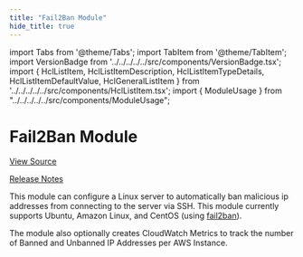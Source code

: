 ```yaml
---
title: "Fail2Ban Module"
hide_title: true
---
```


import Tabs from '@theme/Tabs';
import TabItem from '@theme/TabItem';
import VersionBadge from '../../../../../src/components/VersionBadge.tsx';
import { HclListItem, HclListItemDescription, HclListItemTypeDetails, HclListItemDefaultValue, HclGeneralListItem } from '../../../../../src/components/HclListItem.tsx';
import { ModuleUsage } from "../../../../../src/components/ModuleUsage";

<VersionBadge repoTitle="Security Modules" version="0.75.14" lastModifiedVersion="0.75.12"/>

# Fail2Ban Module

<a href="https://github.com/gruntwork-io/terraform-aws-security/tree/v0.75.14/modules/fail2ban" className="link-button" title="View the source code for this module in GitHub.">View Source</a>

<a href="https://github.com/gruntwork-io/terraform-aws-security/releases/tag/v0.75.12" className="link-button" title="Release notes for only versions which impacted this module.">Release Notes</a>

This module can configure a Linux server to automatically ban malicious ip addresses from connecting to the server
via SSH. This module currently supports Ubuntu, Amazon Linux, and CentOS (using
[fail2ban](https://www.fail2ban.org)).

The module also optionally creates CloudWatch Metrics to track the number of Banned and Unbanned IP Addresses per AWS
Instance.

<!-- ##DOCS-SOURCER-START
{
  "originalSources": [
    "https://github.com/gruntwork-io/terraform-aws-security/tree/v0.75.14/modules/fail2ban/readme.md",
    "https://github.com/gruntwork-io/terraform-aws-security/tree/v0.75.14/modules/fail2ban/variables.tf",
    "https://github.com/gruntwork-io/terraform-aws-security/tree/v0.75.14/modules/fail2ban/outputs.tf"
  ],
  "sourcePlugin": "module-catalog-api",
  "hash": "d8cffab5f7a3c0c8648ab41aa4fc5c40"
}
##DOCS-SOURCER-END -->

